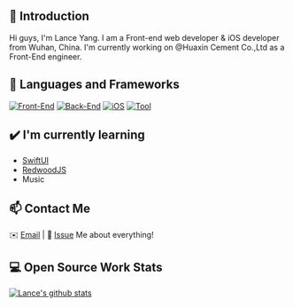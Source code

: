 ## 👋 Introduction

Hi guys, I'm Lance Yang. I am a Front-end web developer & iOS developer from Wuhan, China. I'm currently working on @Huaxin Cement Co.,Ltd as a Front-End engineer.

## 🌴 Languages and Frameworks

[![Front-End](https://img.shields.io/badge/Front%20End-VueJS-brightgreen.svg)](https://vuejs.org/index.html)
[![Back-End](https://img.shields.io/badge/Back%20End-NodeJS-green.svg)](https://nodejs.org/en/)
[![iOS](https://img.shields.io/badge/iOS-Swift5-orange.svg)](https://developer.apple.com/xcode/swiftui/)
[![Tool](https://img.shields.io/badge/Tool-Webpack-blue.svg)](https://webpack.js.org/)

## ✔️ I'm currently learning

- [SwiftUI](https://developer.apple.com/xcode/swiftui/)
- [RedwoodJS](https://redwoodjs.com/)
- Music

## 📫 Contact Me

✉️ [Email](mailto:1572534835@qq.com) | 💬 [Issue](https://github.com/evestorm/evestorm/issues/me) Me about everything!

## 💻 Open Source Work Stats

[![Lance's github stats](https://github-readme-stats.vercel.app/api?username=evestorm&show_icons=true)](https://github.com/anuraghazra/github-readme-stats)
